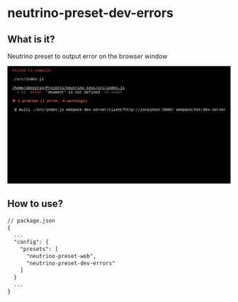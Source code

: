 # neutrino-preset-dev-errors


## What is it?
Neutrino preset to output error on the browser window

<a href="https://www.npmjs.com/package/neutrino-preset-dev-errors">
    <img src="https://raw.githubusercontent.com/sbovyrin/neutrino-preset-dev-errors/master/demo.png" alt="demo dev error"/>
</a>

## How to use?

```
// package.json
{
  ...
  "config": {
    "presets": [
      "neutrino-preset-web",
      "neutrino-preset-dev-errors"
    ]
  }
  ...
}
```

